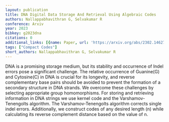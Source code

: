 ```yaml
---
layout: publication
title: DNA Digital Data Storage And Retrieval Using Algebraic Codes
authors: Nallappabhavithran G, Selvakumar R
conference: Arxiv
year: 2023
bibkey: g2023dna
citations: 0
additional_links: [{name: Paper, url: 'https://arxiv.org/abs/2302.14627'}]
tags: ["Compact Codes"]
short_authors: Nallappabhavithran G, Selvakumar R
---
```

DNA is a promising storage medium, but its stability and occurrence of Indel
errors pose a significant challenge. The relative occurrence of Guanine(G) and
Cytosine(C) in DNA is crucial for its longevity, and reverse complementary base
pairs should be avoided to prevent the formation of a secondary structure in
DNA strands. We overcome these challenges by selecting appropriate group
homomorphisms. For storing and retrieving information in DNA strings we use
kernel code and the Varshamov-Tenengolts algorithm. The Varshamov-Tenengolts
algorithm corrects single indel errors. Additionally, we construct codes of any
desired length (n) while calculating its reverse complement distance based on
the value of n.